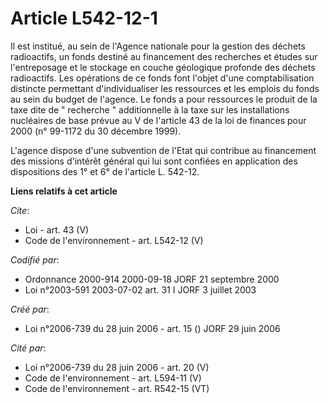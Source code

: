 # Article L542-12-1

Il est institué, au sein de l'Agence nationale pour la gestion des déchets radioactifs, un fonds destiné au financement des
recherches et études sur l'entreposage et le stockage en couche géologique profonde des déchets radioactifs. Les opérations
de ce fonds font l'objet d'une comptabilisation distincte permettant d'individualiser les ressources et les emplois du fonds
au sein du budget de l'agence. Le fonds a pour ressources le produit de la taxe dite de " recherche " additionnelle à la taxe
sur les installations nucléaires de base prévue au V de l'article 43 de la loi de finances pour 2000 (n° 99-1172 du 30
décembre 1999). 

L'agence dispose d'une subvention de l'Etat qui contribue au financement des missions d'intérêt général qui lui sont confiées
en application des dispositions des 1° et 6° de l'article L. 542-12.

**Liens relatifs à cet article**

_Cite_:

  - Loi - art. 43 (V)
  - Code de l'environnement - art. L542-12 (V)

_Codifié par_:

  - Ordonnance 2000-914 2000-09-18 JORF 21 septembre 2000
  - Loi n°2003-591 2003-07-02 art. 31 I JORF 3 juillet 2003

_Créé par_:

  - Loi n°2006-739 du 28 juin 2006 - art. 15 () JORF 29 juin 2006

_Cité par_:

  - Loi n°2006-739 du 28 juin 2006 - art. 20 (V)
  - Code de l'environnement - art. L594-11 (V)
  - Code de l'environnement - art. R542-15 (VT)
